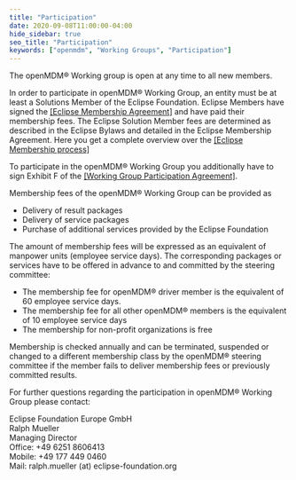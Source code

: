 ```yaml
---
title: "Participation"
date: 2020-09-08T11:00:00-04:00
hide_sidebar: true
seo_title: "Participation"
keywords: ["openmdm", "Working Groups", "Participation"]
---
```


The openMDM® Working group is open at any time to all new members.

In order to participate in openMDM® Working Group, an entity must be at least a Solutions Member of the Eclipse Foundation. Eclipse Members have signed the [[Eclipse Membership Agreement]](https://www.eclipse.org/org/documents/eclipse_membership_agreement.pdf) and have paid their membership fees. The Eclipse Solution Member fees are determined as described in the Eclipse Bylaws and detailed in the Eclipse Membership Agreement. Here you get a complete overview over the [[Eclipse Membership process]](https://www.eclipse.org/membership/become_a_member/index.php)

To participate in the openMDM® Working Group you additionally have to sign Exhibit F of the [[Working Group Participation Agreement]](https://www.eclipse.org/org/workinggroups/IWG_Participation_Agreement.pdf).

Membership fees of the openMDM® Working Group can be provided as

* Delivery of result packages
* Delivery of service packages
* Purchase of additional services provided by the Eclipse Foundation

The amount of membership fees will be expressed as an equivalent of manpower units (employee service days). The corresponding packages or services have to be offered in advance to and committed by the steering committee:

* The membership fee for openMDM® driver member is the equivalent of 60 employee service days.
* The membership fee for all other openMDM® members is the equivalent of 10 employee service days
* The membership for non-profit organizations is free

Membership is checked annually and can be terminated, suspended or changed to a different membership class by the openMDM® steering committee if the member fails to deliver membership fees or previously committed results.

For further questions regarding the participation in openMDM® Working Group please contact:  

Eclipse Foundation Europe GmbH  
Ralph Mueller  
Managing Director  
Office: +49 6251 8606413  
Mobile: +49 177 449 0460  
Mail: ralph.mueller (at) eclipse-foundation.org